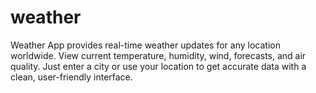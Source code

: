 # weather
Weather App provides real-time weather updates for any location worldwide. View current temperature, humidity, wind, forecasts, and air quality. Just enter a city or use your location to get accurate data with a clean, user-friendly interface.
